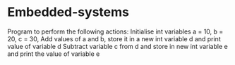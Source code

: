 # Embedded-systems
Program to perform the following actions: 
Initialise int variables a = 10, b = 20, c = 30, 
Add values of a and b, store it in a new int variable d and print value of variable d
Subtract variable c from d and store in new int variable e and print the value of variable e
